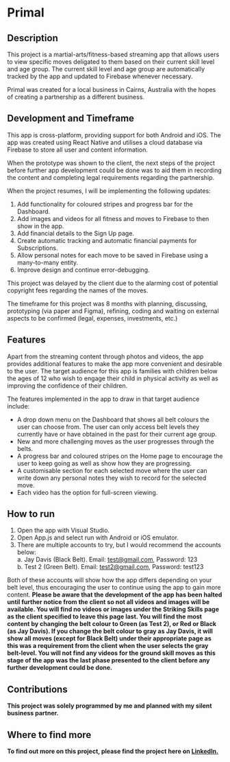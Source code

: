 # Primal

## Description
This project is a martial-arts/fitness-based streaming app that allows users to view specific moves deligated to them based on their current skill level and age group. The current skill level and age group are  automatically tracked by the app and updated to Firebase whenever necessary. 

Primal was created for a local business in Cairns, Australia with the hopes of creating a partnership as a different business. 

## Development and Timeframe
This app is cross-platform, providing support for both Android and iOS. The app was created using React Native and utilises a cloud database via Firebase to store all user and content information. 

When the prototype was shown to the client, the next steps of the project before further app development could be done was to aid them in recording the content and completing legal requirements regarding the partnership. 

When the project resumes, I will be implementing the following updates: 
1. Add functionality for coloured stripes and progress bar for the Dashboard.
2. Add images and videos for all fitness and moves to Firebase to then show in the app.
3. Add financial details to the Sign Up page.
4. Create automatic tracking and automatic financial payments for Subscriptions.
5. Allow personal notes for each move to be saved in Firebase using a many-to-many entity.
6. Improve design and continue error-debugging.
   
This project was delayed by the client due to the alarming cost of potential copyright fees regarding the names of the moves. 

The timeframe for this project was 8 months with planning, discussing, prototyping (via paper and Figma), refining, coding and waiting on external aspects to be confirmed (legal, expenses, investments, etc.)

## Features
Apart from the streaming content through photos and videos, the app provides additional features to make the app more convenient and desirable to the user. The target audience for this app is families with children below the ages of 12 who wish to engage their child in physical activity as well as improving the confidence of their children. 

The features implemented in the app to draw in that target audience include:
- A drop down menu on the Dashboard that shows all belt colours the user can choose from. The user can only access belt levels they currently have or have obtained in the past for their current age group.
- New and more challenging moves as the user progresses through the belts.
- A progress bar and coloured stripes on the Home page to encourage the user to keep going as well as show how they are progressing.
- A customisable section for each selected move where the user can write down any personal notes they wish to record for the selected move.
- Each video has the option for full-screen viewing. 

## How to run
1. Open the app with Visual Studio.
2. Open App.js and select run with Android or iOS emulator.
3. There are multiple accounts to try, but I would recommend the accounts below:<br>
a. Jay Davis (Black Belt). Email: test@gmail.com, Password: 123<br>
b. Test 2 (Green Belt). Email: test2@gmail.com, Password: test123

Both of these accounts will show how the app differs depending on your belt level, thus encouraging the user to continue using the app to gain more content. <b>Please be aware that the development of the app has been halted until further notice from the client so not all videos and images will be available. You will find no videos or images under the Striking Skills page as the client specified to leave this page last. You will find the most content by changing the belt colour to Green (as Test 2), or Red or Black (as Jay Davis). If you change the belt colour to gray as Jay Davis, it will show all moves (except for Black Belt) under their appropriate page as this was a requirement from the client when the user selects the gray belt-level. You will not find any videos for the ground skill moves as this stage of the app was the last phase presented to the client before any further development could be done. 

## Contributions 
This project was solely programmed by me and planned with my silent business partner. 

## Where to find more
To find out more on this project, please find the project here on [LinkedIn.](https://www.linkedin.com/in/jay-davis-261738277/details/projects/)
